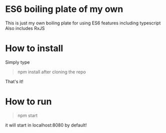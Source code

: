 # ES6 boiling plate of my own
This is just my own boiling plate for using ES6 features including typescript
Also includes RxJS

# How to install #
Simply type 
> npm install 
after cloning the repo

That's it!

# How to run #
> npm start

it will start in localhost:8080 by default!